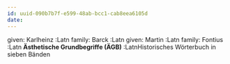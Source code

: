 ```yaml
---
id: uuid-090b7b7f-e599-48ab-bcc1-cab8eea6105d
date: 
---
```


given: Karlheinz :Latn
family: Barck :Latn
given: Martin :Latn
family: Fontius :Latn
**Ästhetische Grundbegriffe (ÄGB)** :LatnHistorisches Wörterbuch in sieben Bänden